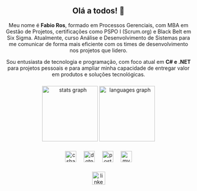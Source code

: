 <h2 align="center">Olá a todos! 👋</h2> <p align="center"> Meu nome é <strong>Fabio Ros</strong>, formado em Processos Gerenciais, com MBA em Gestão de Projetos, certificações como PSPO I (Scrum.org) e Black Belt em Six Sigma. Atualmente, curso Análise e Desenvolvimento de Sistemas para me comunicar de forma mais eficiente com os times de desenvolvimento nos projetos que lidero. </p> <p align="center"> Sou entusiasta de tecnologia e programação, com foco atual em <strong>C# e .NET</strong> para projetos pessoais e para ampliar minha capacidade de entregar valor em produtos e soluções tecnológicas. </p>

###

<div align="center">
  <img src="https://github-readme-stats.vercel.app/api?username=FabioRRos&hide_title=false&hide_rank=false&show_icons=true&include_all_commits=true&count_private=true&disable_animations=false&theme=dracula&locale=pt-br&hide_border=false" height="150" alt="stats graph" />
  <img src="https://github-readme-stats.vercel.app/api/top-langs?username=FabioRRos&locale=pt-br&hide_title=false&layout=compact&card_width=320&langs_count=5&theme=dracula&hide_border=false" height="150" alt="languages graph" />
</div>

###

<div align="center">
  <img src="https://cdn.jsdelivr.net/gh/devicons/devicon/icons/csharp/csharp-original.svg" height="30" alt="csharp logo" />
  <img width="12" />
  <img src="https://cdn.jsdelivr.net/gh/devicons/devicon/icons/dot-net/dot-net-original.svg" height="30" alt="dotnet logo" />
  <img width="12" />
  <img src="https://cdn.jsdelivr.net/gh/devicons/devicon/icons/postgresql/postgresql-original.svg" height="30" alt="postgresql logo" />
  <img width="12" />
  <img src="https://cdn.jsdelivr.net/gh/devicons/devicon/icons/mysql/mysql-original.svg" height="30" alt="mysql logo" />
</div>

###

<div align="center">
  <a href="https://www.linkedin.com/in/fabio-ros-028328117/" target="_blank">
    <img src="https://img.shields.io/static/v1?message=LinkedIn&logo=linkedin&label=&color=0077B5&logoColor=white&labelColor=&style=for-the-badge" height="35" alt="linkedin logo" />
  </a>
  <a href="https://github.com/FabioRRos" target="_blank">

  </a>
</div>

###

<br clear="both">
